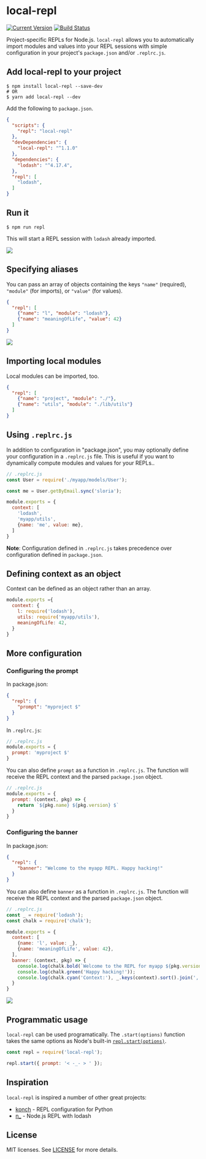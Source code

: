 # local-repl


[![Current Version](https://img.shields.io/npm/v/local-repl.svg)](https://www.npmjs.org/package/local-repl)
[![Build Status](https://travis-ci.org/sloria/local-repl.svg?branch=master)](https://travis-ci.org/sloria/local-repl)

Project-specific REPLs for Node.js. `local-repl` allows you to automatically import modules and values into your REPL sessions with simple configuration in your project's `package.json` and/or `.replrc.js`.


## Add local-repl to your project

```
$ npm install local-repl --save-dev
# OR
$ yarn add local-repl --dev
```

Add the following to `package.json`.

```json
{
  "scripts": {
    "repl": "local-repl"
  },
  "devDependencies": {
    "local-repl": "^1.1.0"
  },
  "dependencies": {
    "lodash": "^4.17.4",
  },
  "repl": [
    "lodash",
  ]
}
```

## Run it

```
$ npm run repl
```

This will start a REPL session with `lodash` already imported.

![](media/basic.gif)

## Specifying aliases

You can pass an array of objects containing the keys `"name"` (required), `"module"` (for imports), or `"value"` (for values).

```json
{
  "repl": [
    {"name": "l", "module": "lodash"},
    {"name": "meaningOfLife", "value": 42}
  ]
}
```

![](media/aliases.gif)

## Importing local modules

Local modules can be imported, too.

```json
{
  "repl": [
    {"name": "project", "module": "./"},
    {"name": "utils", "module": "./lib/utils"}
  ]
}
```

## Using `.replrc.js`

In addition to configuration in "package.json", you may optionally define your configuration in a `.replrc.js` file. This is useful if you want to dynamically compute modules and values for your REPLs..

```js
// .replrc.js
const User = require('./myapp/models/User');

const me = User.getByEmail.sync('sloria');

module.exports = {
  context: [
    'lodash',
    'myapp/utils',
    {name: 'me', value: me},
  ]
}
```

**Note**: Configuration defined in `.replrc.js` takes precedence over configuration defined in `package.json`.

## Defining context as an object

Context can be defined as an object rather than an array.

```javascript
module.exports ={
  context: {
    l: require('lodash'),
    utils: require('myapp/utils'),
    meaningOfLife: 42,
  }
}
```

## More configuration

### Configuring the prompt

In package.json:

```json
{
  "repl": {
    "prompt": "myproject $"
  }
}
```

In `.replrc.js`:

```javascript
// .replrc.js
module.exports = {
  prompt: 'myproject $'
}
```

You can also define `prompt` as a function in `.replrc.js`. The function will receive the REPL context and the parsed `package.json` object.

```javascript
// .replrc.js
module.exports = {
  prompt: (context, pkg) => {
    return `${pkg.name} ${pkg.version} $`
  }
}
```

### Configuring the banner

In package.json:

```json
{
  "repl": {
    "banner": "Welcome to the myapp REPL. Happy hacking!"
  }
}
```

You can also define `banner` as a function in `.replrc.js`. The function will receive the REPL context and the parsed `package.json` object.

```javascript
// .replrc.js
const _ = require('lodash');
const chalk = require('chalk');

module.exports = {
  context: [
    {name: 'l', value: _},
    {name: 'meaningOfLife', value: 42},
  ],
  banner: (context, pkg) => {
    console.log(chalk.bold(`Welcome to the REPL for myapp ${pkg.version}.`));
    console.log(chalk.green('Happy hacking!'));
    console.log(chalk.cyan('Context:'), _.keys(context).sort().join(', '));
  }
}
```

![](media/banner.png)

## Programmatic usage

`local-repl` can be used programatically. The `.start(options)` function takes the same options as Node's built-in [`repl.start(options)`](https://nodejs.org/api/repl.html#repl_repl_start_options).

```javascript
const repl = require('local-repl');

repl.start({ prompt: '< -_- > ' });
```

## Inspiration

`local-repl` is inspired a number of other great projects:

- [konch](https://github.com/sloria/konch) - REPL configuration for Python
- [n_](https://github.com/borisdiakur/n_) - Node.js REPL with lodash

## License

MIT licenses. See [LICENSE](https://github.com/sloria/local-repl/blob/master/LICENSE) for more details.
